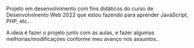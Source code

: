 Projeto em desenvolvimento com fins didáticos do curso de Desenvolvimento Web 2022 que estou fazendo para aprender JavaScript, PHP, etc..

A ideia é fazer o projeto junto com as aulas, e fazer algumas melhorias/modificações conforme meu avanço nos assuntos..


